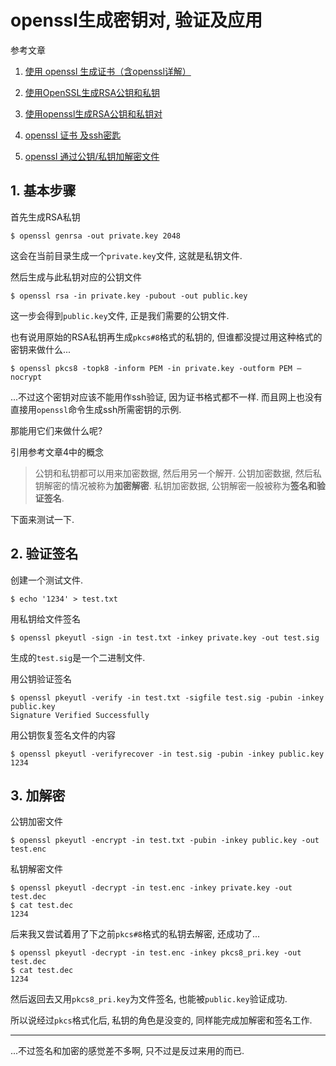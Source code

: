 # openssl生成密钥对, 验证及应用

参考文章

1. [使用 openssl 生成证书（含openssl详解）](https://blog.csdn.net/gengxiaoming7/article/details/78505107)

2. [使用OpenSSL生成RSA公钥和私钥](https://blog.csdn.net/mq2856992713/article/details/52579202)

3. [使用openssl生成RSA公钥和私钥对](https://blog.csdn.net/sean_cd/article/details/53523090)

4. [openssl 证书 及ssh密匙](https://www.jianshu.com/p/e68be0ac90ff)

5. [openssl 通过公钥/私钥加解密文件](https://blog.csdn.net/makenothing/article/details/54645578)

## 1. 基本步骤

首先生成RSA私钥

```
$ openssl genrsa -out private.key 2048
```

这会在当前目录生成一个`private.key`文件, 这就是私钥文件.

然后生成与此私钥对应的公钥文件

```
$ openssl rsa -in private.key -pubout -out public.key
```

这一步会得到`public.key`文件, 正是我们需要的公钥文件.

也有说用原始的RSA私钥再生成`pkcs#8`格式的私钥的, 但谁都没提过用这种格式的密钥来做什么...

```
$ openssl pkcs8 -topk8 -inform PEM -in private.key -outform PEM –nocrypt
```

...不过这个密钥对应该不能用作ssh验证, 因为证书格式都不一样. 而且网上也没有直接用`openssl`命令生成ssh所需密钥的示例.

那能用它们来做什么呢?

引用参考文章4中的概念

> 公钥和私钥都可以用来加密数据, 然后用另一个解开. 公钥加密数据, 然后私钥解密的情况被称为**加密解密**. 私钥加密数据, 公钥解密一般被称为**签名和验证签名**. 

下面来测试一下.

## 2. 验证签名

创建一个测试文件.

```
$ echo '1234' > test.txt
```

用私钥给文件签名

```
$ openssl pkeyutl -sign -in test.txt -inkey private.key -out test.sig
```

生成的`test.sig`是一个二进制文件.

用公钥验证签名

```
$ openssl pkeyutl -verify -in test.txt -sigfile test.sig -pubin -inkey public.key 
Signature Verified Successfully
```

用公钥恢复签名文件的内容

```
$ openssl pkeyutl -verifyrecover -in test.sig -pubin -inkey public.key 
1234
```

## 3. 加解密

公钥加密文件

```
$ openssl pkeyutl -encrypt -in test.txt -pubin -inkey public.key -out test.enc
```

私钥解密文件

```
$ openssl pkeyutl -decrypt -in test.enc -inkey private.key -out test.dec
$ cat test.dec 
1234
```

后来我又尝试着用了下之前`pkcs#8`格式的私钥去解密, 还成功了...

```
$ openssl pkeyutl -decrypt -in test.enc -inkey pkcs8_pri.key -out test.dec
$ cat test.dec 
1234
```

然后返回去又用`pkcs8_pri.key`为文件签名, 也能被`public.key`验证成功.

所以说经过`pkcs`格式化后, 私钥的角色是没变的, 同样能完成加解密和签名工作.

------

...不过签名和加密的感觉差不多啊, 只不过是反过来用的而已.
